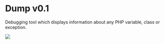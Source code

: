 # Dump v0.1

Debugging tool which displays information about any PHP variable, class or exception.

![](https://github.com/javiermarinros/dump/raw/master/screenshot.png)